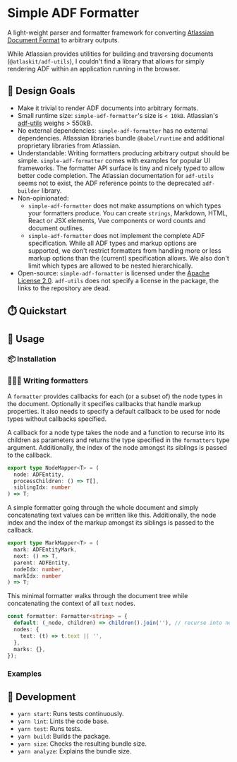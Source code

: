 # Simple ADF Formatter

A light-weight parser and formatter framework for converting [Atlassian Document
Format](https://developer.atlassian.com/cloud/jira/platform/apis/document/structure/) to arbitrary outputs.

While Atlassian provides utilities for building and traversing documents (`@atlaskit/adf-utils`), I
couldn't find a library that allows for simply rendering ADF within an
application running in the browser.

## 🎨 Design Goals

* Make it trivial to render ADF documents into arbitrary formats.
* Small runtime size: `simple-adf-formatter`'s size is `< 10kB`. Atlassian's [adf-utils](https://www.npmjs.com/package/@atlaskit/adf-utils) weighs > 550kB.
* No external dependencies: `simple-adf-formatter` has no external dependencies.
  Atlassian libraries bundle `@babel/runtime` and additional proprietary
  libraries from Atlassian.
* Understandable: Writing formatters producing arbitrary output should be
  simple. `simple-adf-formatter` comes with examples for popular UI frameworks.
  The formatter API surface is tiny and nicely typed to allow better code completion. The
  Atlassian documentation for `adf-utils` seems not to exist, the ADF reference
  points to the deprecated `adf-builder` library.
* Non-opinionated:
  * `simple-adf-formatter` does not make assumptions on which types your
    formatters produce. You can create `strings`, Markdown, HTML, React or JSX
    elements, Vue components or word counts and document outlines.
  * `simple-adf-formatter` does not implement the complete ADF specification.
    While all ADF types and markup options are supported, we don't restrict
    formatters from handling more or less markup options than the (current)
    specification allows. We also don't limit which types are allowed to be
    nested hierarchically.
* Open-source: `simple-adf-formatter` is licensed under the [Apache License
  2.0](https://spdx.org/licenses/Apache-2.0.html). `adf-utils` does not specify
  a license in the package, the links to the repository are dead.

## ⏱️ Quickstart

## 📖 Usage

### 📦 Installation

### 👩🏾‍🎨 Writing formatters

A `formatter` provides callbacks for each (or a subset of) the
node types in the document. Optionally it specifies callbacks that handle markup
properties. It also needs to specify a default callback to be used for node
types without callbacks specified.

A callback for a node type takes the node and a function to recurse into its
children as parameters and returns the type specified in the `formatters` type
argument. Additionally, the index of the node amongst its siblings is passed to
the callback.

```ts
export type NodeMapper<T> = (
  node: ADFEntity,
  processChildren: () => T[],
  siblingIdx: number
) => T;
```

A simple formatter going through the whole document and simply concatenating
text values can be written like this. Additionally, the node index and the index
of the markup amongst its siblings is passed to the callback.

```ts
export type MarkMapper<T> = (
  mark: ADFEntityMark,
  next: () => T,
  parent: ADFEntity,
  nodeIdx: number,
  markIdx: number
) => T;
```

This minimal formatter walks through the document tree while concatenating the
context of all `text` nodes.

```ts
const formatter: Formatter<string> = {
  default: (_node, children) => children().join(''), // recurse into nested nodes and concatenate the result
  nodes: {
    text: (t) => t.text || '',
  },
  marks: {},
}); 
```

### Examples

## 🔧 Development

* `yarn start`: Runs tests continuously.
* `yarn lint`: Lints the code base.
* `yarn test`: Runs tests.
* `yarn build`: Builds the package.
* `yarn size`: Checks the resulting bundle size.
* `yarn analyze`: Explains the bundle size.

